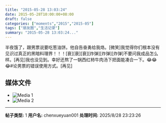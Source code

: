 ```yaml
---
title: "2015-05-28 13:03:24"
date: 2015-05-28T10:00:00+08:00
draft: false
categories: ["moments","2015","2015-05"]
tags: ["朋友圈","生活记录"]
summary: "2015-05-28 13:03:24..."
---
```


半夜饿了，跟男票说要吃葱油饼。他自告奋勇给我烙。[微笑]我觉得你们根本没有见识过真正的黑暗料理界！！！[衰][衰][衰][炸弹][炸弹][炸弹]不要问我成品怎么样。[再见]我也没见到。幸好还熬了一锅西红柿牛肉汤下把面能凑合一下。😂😂😂#论男票的错误使用方式。[再见]

## 媒体文件

- ![Media 1](/Moments/photos/2015-05-28/201505281303240.jpg)
- ![Media 2](/Moments/photos/2015-05-28/201505281303241.jpg)

---

**帖子类型:** 1
**用户名:** chenxueyuan001
**处理时间:** 2025/8/28 23:23:26